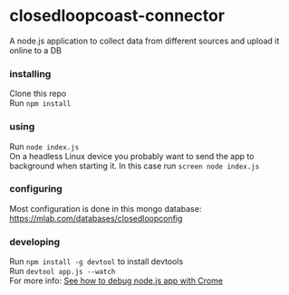 # closedloopcoast-connector
A node.js application to collect data from different sources and upload it online to a DB

### installing  
Clone this repo  
Run `npm install`

### using
Run `node index.js`  
On a headless Linux device you probably want to send the app to background when starting it. In this case run `screen node index.js`

### configuring
Most configuration is done in this mongo database: https://mlab.com/databases/closedloopconfig

### developing
Run `npm install -g devtool` to install devtools  
Run `devtool app.js --watch`  
For more info: [See how to debug node.js app with Crome](https://mattdesl.svbtle.com/debugging-nodejs-in-chrome-devtools)
